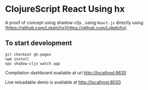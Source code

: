 # ClojureScript React Using hx

A proof of concept using shadow-cljs , using `React.js` directly using [https://github.com/Lokeh/hx](https://github.com/Lokeh/hx)

## To start development

```sh
git checkout gh-pages
npm install
npx shadow-cljs watch app
```

Compilation dashboard available at url [http://localhost:9630](http://localhost:9630)

Live reloadable demo is available at [http://localhost:8020](http://localhost:8020)

